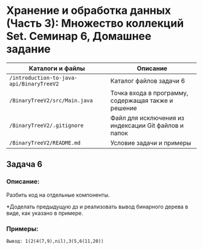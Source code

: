 # Хранение и обработка данных (Часть 3): Множество коллекций Set. Семинар 6, Домашнее задание

Каталоги и файлы                            | Описание
--------------------------------------------|-----------------------------------------------------
`/introduction-to-java-api/BinaryTreeV2` 	| Каталог файлов задачи 6
`/BinaryTreeV2/src/Main.java`               | Точка входа в программу, содержащая также и решение
`/BinaryTreeV2/.gitignore`                  | Файл для исключения из индексации Git файлов и папок
`/BinaryTreeV2/README.md`                   | Условие задачи и примеры

## Задача 6

### Описание:

Разбить код на отдельные компоненты.

*Доделать предыдущую дз и реализовать вывод бинарного дерева в виде, как указано в примере.


### Примеры:

```
Вывод: 1(2(4(7,9),nil),3(5,6(11,20))
```

